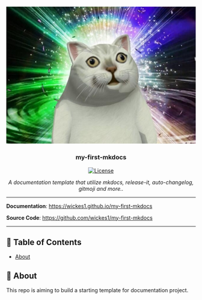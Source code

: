 <p align="center">
  <a href="" rel="noopener">
 <img src="./docs/img/logo-margin/logo.png" alt="Project logo"></a>
</p>

<h3 align="center">my-first-mkdocs</h3>

<div align="center">

[![License](https://img.shields.io/badge/license-MIT-blue.svg)](/LICENSE)
</div>
<p align="center">
    <em>A documentation template that utilize mkdocs, release-it, auto-changelog, gitmoji and more..</em>
</p>

---

**Documentation**: <a href="https://wickes1.github.io/my-first-mkdocs" target="_blank">https://wickes1.github.io/my-first-mkdocs</a>

**Source Code**: <a href="https://github.com/wickes1/my-first-mkdocs" target="_blank">https://github.com/wickes1/my-first-mkdocs</a>

---
## 📝 Table of Contents

- [About](#about)
## 🧐 About <a name = "about"></a>

This repo is aiming to build a starting template for documentation project.
